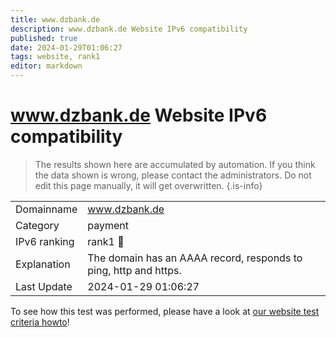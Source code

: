 ```yaml
---
title: www.dzbank.de
description: www.dzbank.de Website IPv6 compatibility
published: true
date: 2024-01-29T01:06:27
tags: website, rank1
editor: markdown
---
```


# www.dzbank.de Website IPv6 compatibility

> The results shown here are accumulated by automation. If you think the data shown is wrong, please contact the administrators. 
> Do not edit this page manually, it will get overwritten.
{.is-info}


|   |   |
| - | - |
| Domainname | www.dzbank.de
| Category | payment |
| IPv6 ranking | rank1 :1st_place_medal: |
| Explanation | The domain has an AAAA record, responds to ping, http and https. |
| Last Update | 2024-01-29 01:06:27 |

To see how this test was performed, please have a look at [our website test criteria howto](/howto/testcriteria/website)!

